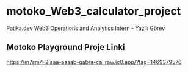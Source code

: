 # motoko_Web3_calculator_project
Patika.dev Web3 Operations and Analytics Intern - Yazılı Görev

## Motoko Playground Proje Linki
https://m7sm4-2iaaa-aaaab-qabra-cai.raw.ic0.app/?tag=1469379576
